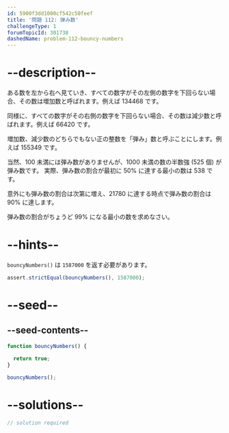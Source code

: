 ```yaml
---
id: 5900f3dd1000cf542c50feef
title: '問題 112: 弾み数'
challengeType: 1
forumTopicId: 301738
dashedName: problem-112-bouncy-numbers
---
```


# --description--

ある数を左から右へ見ていき、すべての数字がその左側の数字を下回らない場合、その数は増加数と呼ばれます。例えば 134468 です。

同様に、すべての数字がその右側の数字を下回らない場合、その数は減少数と呼ばれます。例えば 66420 です。

増加数、減少数のどちらでもない正の整数を「弾み」数と呼ぶことにします。例えば 155349 です。

当然、100 未満には弾み数がありませんが、1000 未満の数の半数強 (525 個) が弾み数です。 実際、弾み数の割合が最初に 50% に達する最小の数は 538 です。

意外にも弾み数の割合は次第に増え、21780 に達する時点で弾み数の割合は 90% に達します。

弾み数の割合がちょうど 99% になる最小の数を求めなさい。

# --hints--

`bouncyNumbers()` は `1587000` を返す必要があります。

```js
assert.strictEqual(bouncyNumbers(), 1587000);
```

# --seed--

## --seed-contents--

```js
function bouncyNumbers() {

  return true;
}

bouncyNumbers();
```

# --solutions--

```js
// solution required
```

